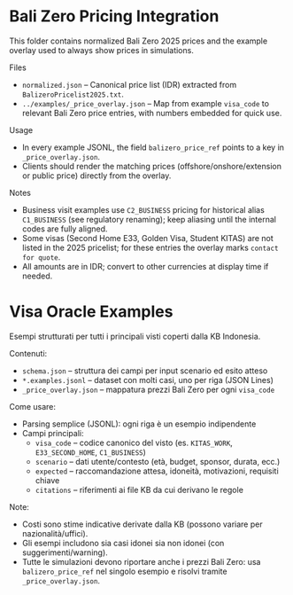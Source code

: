 # Bali Zero Pricing Integration

This folder contains normalized Bali Zero 2025 prices and the example overlay used to always show prices in simulations.

Files
- `normalized.json` – Canonical price list (IDR) extracted from `BalizeroPricelist2025.txt`.
- `../examples/_price_overlay.json` – Map from example `visa_code` to relevant Bali Zero price entries, with numbers embedded for quick use.

Usage
- In every example JSONL, the field `balizero_price_ref` points to a key in `_price_overlay.json`.
- Clients should render the matching prices (offshore/onshore/extension or public price) directly from the overlay.

Notes
- Business visit examples use `C2_BUSINESS` pricing for historical alias `C1_BUSINESS` (see regulatory renaming); keep aliasing until the internal codes are fully aligned.
- Some visas (Second Home E33, Golden Visa, Student KITAS) are not listed in the 2025 pricelist; for these entries the overlay marks `contact for quote`.
- All amounts are in IDR; convert to other currencies at display time if needed.


# Visa Oracle Examples

Esempi strutturati per tutti i principali visti coperti dalla KB Indonesia.

Contenuti:
- `schema.json` – struttura dei campi per input scenario ed esito atteso
- `*.examples.jsonl` – dataset con molti casi, uno per riga (JSON Lines)
- `_price_overlay.json` – mappatura prezzi Bali Zero per ogni `visa_code`

Come usare:
- Parsing semplice (JSONL): ogni riga è un esempio indipendente
- Campi principali:
  - `visa_code` – codice canonico del visto (es. `KITAS_WORK`, `E33_SECOND_HOME`, `C1_BUSINESS`)
  - `scenario` – dati utente/contesto (età, budget, sponsor, durata, ecc.)
  - `expected` – raccomandazione attesa, idoneità, motivazioni, requisiti chiave
  - `citations` – riferimenti ai file KB da cui derivano le regole

Note:
- Costi sono stime indicative derivate dalla KB (possono variare per nazionalità/uffici).
- Gli esempi includono sia casi idonei sia non idonei (con suggerimenti/warning).
- Tutte le simulazioni devono riportare anche i prezzi Bali Zero: usa `balizero_price_ref` nel singolo esempio e risolvi tramite `_price_overlay.json`.
